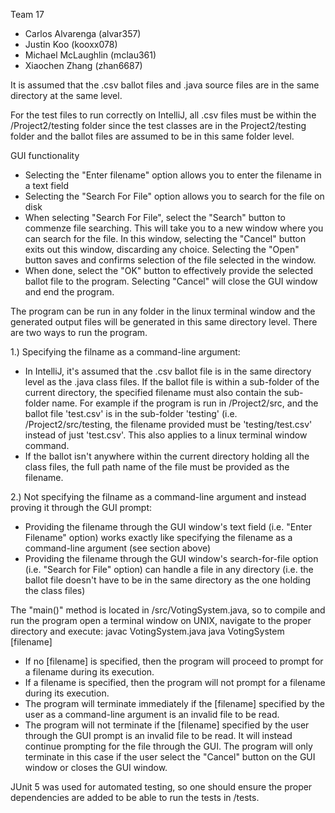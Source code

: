 Team 17

- Carlos Alvarenga (alvar357)
- Justin Koo (kooxx078)
- Michael McLaughlin (mclau361)
- Xiaochen Zhang (zhan6687)

It is assumed that the .csv ballot files and .java source files are in the same directory at the same level.

For the test files to run correctly on IntelliJ, all .csv files must be within the /Project2/testing folder since the test classes are in the Project2/testing folder and the ballot files are assumed to be in this same folder level.

GUI functionality 
- Selecting the "Enter filename" option allows you to enter the filename in a text field
- Selecting the "Search For File" option allows you to search for the file on disk
- When selecting "Search For File", select the "Search" button to commenze file searching. This will take you to a new window where you can search for the file. In this window, selecting the "Cancel" button exits out this window, discarding any choice. Selecting the "Open" button saves and confirms selection of the file selected in the window.
- When done, select the "OK" button to effectively provide the selected ballot file to the program. Selecting "Cancel" will close the GUI window and end the program.

The program can be run in any folder in the linux terminal window and the generated output files will be generated in this same directory level. There are two ways to run the program.

1.) Specifying the filname as a command-line argument:
- In IntelliJ, it's assumed that the .csv ballot file is in the same directory level as the .java class files. If the ballot file is within a sub-folder of the current directory, the specified filename must also contain the sub-folder name. For example if the program is run in /Project2/src, and the ballot file 'test.csv' is in the sub-folder 'testing' (i.e. /Project2/src/testing, the filename provided must be 'testing/test.csv' instead of just 'test.csv'. This also applies to a linux terminal window command.
- If the ballot isn't anywhere within the current directory holding all the class files, the full path name of the file must be provided as the filename.

2.) Not specifying the filname as a command-line argument and instead proving it through the GUI prompt:
- Providing the filename through the GUI window's text field (i.e. "Enter Filename" option) works exactly like specifying the filename as a command-line argument (see section above)
- Providing the filename through the GUI window's search-for-file option (i.e. "Search for File" option) can handle a file in any directory (i.e. the ballot file doesn't have to be in the same directory as the one holding the class files)

The "main()" method is located in /src/VotingSystem.java, so to compile and run the program open a terminal window on UNIX, navigate to the proper directory and execute:
    javac VotingSystem.java
    java VotingSystem [filename]
- If no [filename] is specified, then the program will proceed to prompt for a filename during its execution.
- If a filename is specified, then the program will not prompt for a filename during its execution.
- The program will terminate immediately if the [filename] specified by the user as a command-line argument is an invalid file to be read.
- The program will not terminate if the [filename] specified by the user through the GUI prompt is an invalid file to be read. It will instead continue prompting for the file through the GUI. The program will only terminate in this case if the user select the "Cancel" button on the GUI window or closes the GUI window.

JUnit 5 was used for automated testing, so one should ensure the proper dependencies are added to be able to run the tests in /tests.
